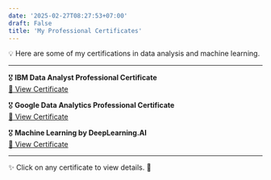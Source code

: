 ```yaml
---
date: '2025-02-27T08:27:53+07:00'
draft: False
title: 'My Professional Certificates'
---
```


💡 Here are some of my certifications in data analysis and machine learning.  

---

🎖 **IBM Data Analyst Professional Certificate**  
[📜 View Certificate](https://www.coursera.org/account/accomplishments/specialization/certificate/KB25BVSZQG5B)  

🎖 **Google Data Analytics Professional Certificate**  
[📜 View Certificate](https://www.coursera.org/account/accomplishments/specialization/certificate/PADWP2W3XEWD)  

🎖 **Machine Learning by DeepLearning.AI**  
[📜 View Certificate](https://www.coursera.org/account/accomplishments/specialization/certificate/VTV7HG3QYH44)  

---

✨ Click on any certificate to view details. 🚀
